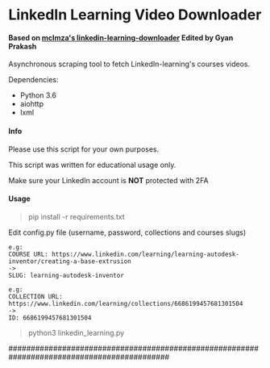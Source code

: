 # LinkedIn Learning Video Downloader 

#### Based on [mclmza's linkedin-learning-downloader](https://github.com/mclmza/linkedin-learning-downloader) Edited by Gyan Prakash



Asynchronous scraping tool to fetch LinkedIn-learning's courses videos.

Dependencies:
- Python 3.6
- aiohttp
- lxml

#### Info

Please use this script for your own purposes.

This script was written for educational usage only.

Make sure your LinkedIn account is **NOT** protected with 2FA

#### Usage

> pip install -r requirements.txt

Edit config.py file (username, password, collections and courses slugs)  

```Course's slug can be obtained using its url
e.g:
COURSE URL: https://www.linkedin.com/learning/learning-autodesk-inventor/creating-a-base-extrusion
->
SLUG: learning-autodesk-inventor
```

```Collection's id can be obtained using its url
e.g:
COLLECTION URL: https://www.linkedin.com/learning/collections/6686199457681301504
->
ID: 6686199457681301504
```

> python3 linkedin_learning.py


############################################################################################
